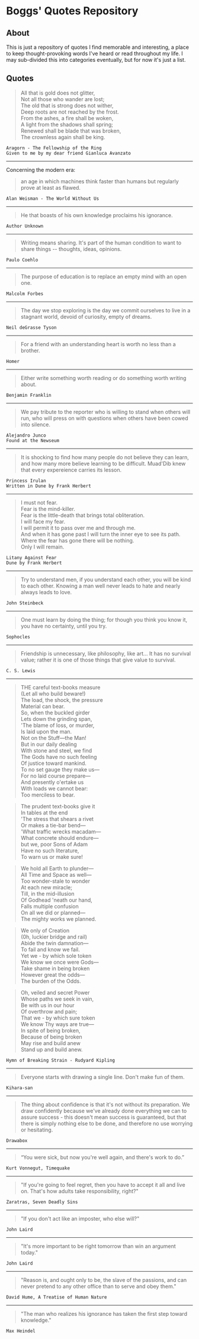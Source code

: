 # Boggs' Quotes Repository
## About
This is just a repository of quotes I find memorable and interesting, a place to keep thought-provoking words I've heard or read throughout my life. I may sub-divided this into categories eventually, but for now it's just a list.

## Quotes

> All that is gold does not glitter,  
> Not all those who wander are lost;  
> The old that is strong does not wither,  
> Deep roots are not reached by the frost.  
> From the ashes, a fire shall be woken,  
> A light from the shadows shall spring;  
> Renewed shall be blade that was broken,  
> The crownless again shall be king.  
    
    Aragorn - The Fellowship of the Ring
    Given to me by my dear friend Gianluca Avanzato

---

Concerning the modern era:  

> an age in which machines think faster than humans but regularly prove at least as flawed.  
    
    Alan Weisman - The World Without Us

---

> He that boasts of his own knowledge proclaims his ignorance.  
    
    Author Unknown
    
---

> Writing means sharing. It's part of the human condition to want to share things -- thoughts, ideas, opinions.  
    
    Paulo Coehlo
    
---

> The purpose of education is to replace an empty mind with an open one.
    
    Malcolm Forbes
    
---

> The day we stop exploring is the day we commit ourselves to live in a stagnant world, devoid of curiosity, empty of dreams.
    
    Neil deGrasse Tyson
    
---

> For a friend with an understanding heart is worth no less than a brother.
    
    Homer

---

> Either write something worth reading or do something worth writing about.
    
    Benjamin Franklin
    
---

> We pay tribute to the reporter who is willing to stand when others will run, who will press on with questions when others have been cowed into silence.

    Alejandro Junco
    Found at the Newseum

---

> It is shocking to find how many people do not believe they can learn, and how many more believe learning to be difficult. Muad'Dib knew that every expereience carries its lesson.

    Princess Irulan
    Written in Dune by Frank Herbert

---

> I must not fear.  
> Fear is the mind-killer.  
> Fear is the little-death that brings total obliteration.  
> I will face my fear.  
> I will permit it to pass over me and through me.  
> And when it has gone past I will turn the inner eye to see its path.  
> Where the fear has gone there will be nothing.  
> Only I will remain.   

    Litany Against Fear
    Dune by Frank Herbert

---

> Try to understand men, if you understand each other, you will be kind to each other. Knowing a man well never leads to hate and nearly always leads to love. 

    John Steinbeck

---

> One must learn by doing the thing; for though you think you know it, you have no certainty, until you try.

    Sophocles

---

> Friendship is unnecessary, like philosophy, like art... It has no survival value; rather it is one of those things that give value to survival. 

    C. S. Lewis

---

> THE careful text-books measure  
> (Let all who build beware!)   
> The load, the shock, the pressure  
> Material can bear.   
> So, when the buckled girder  
> Lets down the grinding span,   
> 'The blame of loss, or murder,   
> Is laid upon the man.   
> Not on the Stuff—the Man!  
> But in our daily dealing   
> With stone and steel, we find  
> The Gods have no such feeling  
> Of justice toward mankind.   
> To no set gauge they make us—   
> For no laid course prepare—  
> And presently o'ertake us  
> With loads we cannot bear:   
> Too merciless to bear.  

> The prudent text-books give it   
> In tables at the end  
> 'The stress that shears a rivet  
> Or makes a tie-bar bend—  
> 'What traffic wrecks macadam—  
> What concrete should endure—  
> but we, poor Sons of Adam  
> Have no such literature,  
> To warn us or make sure!  

> We hold all Earth to plunder—  
> All Time and Space as well—  
> Too wonder-stale to wonder  
> At each new miracle;  
> Till, in the mid-illusion  
> Of Godhead 'neath our hand,  
> Falls multiple confusion  
> On all we did or planned—  
> The mighty works we planned.  

> We only of Creation  
> (0h, luckier bridge and rail)  
> Abide the twin damnation—   
> To fail and know we fail.  
> Yet we - by which sole token  
> We know we once were Gods—  
> Take shame in being broken  
> However great the odds—  
> The burden of the Odds. 

> Oh, veiled and secret Power  
> Whose paths we seek in vain,  
> Be with us in our hour  
> Of overthrow and pain;  
> That we - by which sure token  
> We know Thy ways are true—  
> In spite of being broken,  
> Because of being broken  
> May rise and build anew  
> Stand up and build anew.  

    Hymn of Breaking Strain - Rudyard Kipling

---

> Everyone starts with drawing a single line. Don't make fun of them. 

    Kihara-san

---

> The thing about confidence is that it's not without its preparation. We draw confidently because we've already done everything we can to assure success - this doesn't mean success is guaranteed, but that there is simply nothing else to be done, and therefore no use worrying or hesitating.

    Drawabox
    
---

> “You were sick, but now you're well again, and there's work to do.” 

    Kurt Vonnegut, Timequake

---

> "If you're going to feel regret, then you have to accept it all and live on. That's how adults take responsibility, right?"
    
    Zaratras, Seven Deadly Sins
    
---

> "If you don't act like an imposter, who else will?"

    John Laird

---

> "It's more important to be right tomorrow than win an argument today."
    
    John Laird

---

> "Reason is, and ought only to be, the slave of the passions, and can never pretend to any other office than to serve and obey them."

    David Hume, A Treatise of Human Nature 
    
---

> "The man who realizes his ignorance has taken the first step toward knowledge."

    Max Heindel
